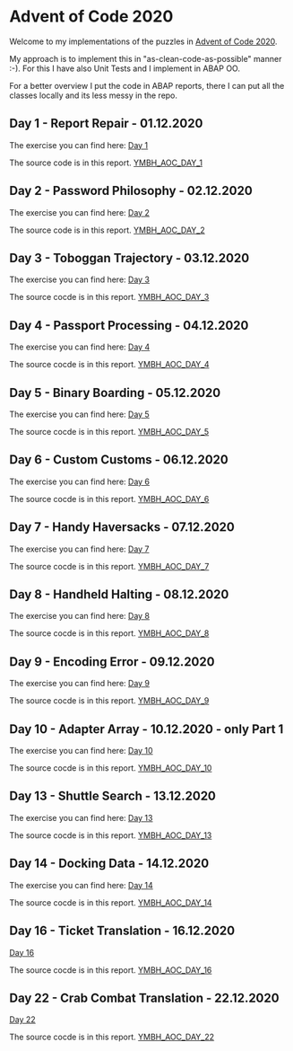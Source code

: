 # Advent of Code 2020

Welcome to my implementations of the puzzles in [Advent of Code 2020](https://adventofcode.com/2020).

My approach is to implement this in "as-clean-code-as-possible" manner :-). For this I have also Unit Tests and I implement in ABAP OO.

For a better overview I put the code in ABAP reports, there I can put all the classes locally and its less messy in the repo.

## Day 1 - Report Repair - 01.12.2020

The exercise you can find here:
[Day 1](https://adventofcode.com/2020/day/1)

The source code is in this report.
[YMBH_AOC_DAY_1](/src/ymbh_aoc_day1.prog.abap)
## Day 2 - Password Philosophy - 02.12.2020

The exercise you can find here:
[Day 2](https://adventofcode.com/2020/day/2)

The source code is in this report.
[YMBH_AOC_DAY_2](/src/ymbh_aoc_day2.prog.abap)
## Day 3 - Toboggan Trajectory - 03.12.2020

The exercise you can find here:
[Day 3](https://adventofcode.com/2020/day/3)

The source cocde is in this report.
[YMBH_AOC_DAY_3](/src/ymbh_aoc_day3.prog.abap)
## Day 4 - Passport Processing - 04.12.2020

The exercise you can find here:
[Day 4](https://adventofcode.com/2020/day/4)

The source cocde is in this report.
[YMBH_AOC_DAY_4](/src/ymbh_aoc_day4.prog.abap)
## Day 5 - Binary Boarding - 05.12.2020

The exercise you can find here:
[Day 5](https://adventofcode.com/2020/day/5)

The source cocde is in this report.
[YMBH_AOC_DAY_5](/src/ymbh_aoc_day5.prog.abap)
## Day 6 - Custom Customs - 06.12.2020

The exercise you can find here:
[Day 6](https://adventofcode.com/2020/day/6)

The source cocde is in this report.
[YMBH_AOC_DAY_6](/src/ymbh_aoc_day6.prog.abap)
## Day 7 - Handy Haversacks - 07.12.2020

The exercise you can find here:
[Day 7](https://adventofcode.com/2020/day/7)

The source cocde is in this report.
[YMBH_AOC_DAY_7](/src/ymbh_aoc_day7.prog.abap)
## Day 8 - Handheld Halting - 08.12.2020

The exercise you can find here:
[Day 8](https://adventofcode.com/2020/day/8)

The source cocde is in this report.
[YMBH_AOC_DAY_8](/src/ymbh_aoc_day8.prog.abap)
## Day 9 - Encoding Error - 09.12.2020

The exercise you can find here:
[Day 9](https://adventofcode.com/2020/day/9)

The source cocde is in this report.
[YMBH_AOC_DAY_9](/src/ymbh_aoc_day9.prog.abap)

## Day 10 - Adapter Array - 10.12.2020 - only Part 1

The exercise you can find here:
[Day 10](https://adventofcode.com/2020/day/10)

The source cocde is in this report.
[YMBH_AOC_DAY_10](/src/ymbh_aoc_day10.prog.abap)



## Day 13 - Shuttle Search - 13.12.2020

The exercise you can find here:
[Day 13](https://adventofcode.com/2020/day/13)

The source cocde is in this report.
[YMBH_AOC_DAY_13](/src/ymbh_aoc_day13.prog.abap)

## Day 14 - Docking Data - 14.12.2020

The exercise you can find here:
[Day 14](https://adventofcode.com/2020/day/14)

The source cocde is in this report.
[YMBH_AOC_DAY_14](/src/ymbh_aoc_day14.prog.abap)



## Day 16 - Ticket Translation - 16.12.2020

[Day 16](https://adventofcode.com/2020/day/16)

The source cocde is in this report.
[YMBH_AOC_DAY_16](/src/ymbh_aoc_day16.prog.abap)



## Day 22 - Crab Combat Translation - 22.12.2020

[Day 22](https://adventofcode.com/2020/day/22)

The source cocde is in this report.
[YMBH_AOC_DAY_22](/src/ymbh_aoc_day22.prog.abap)